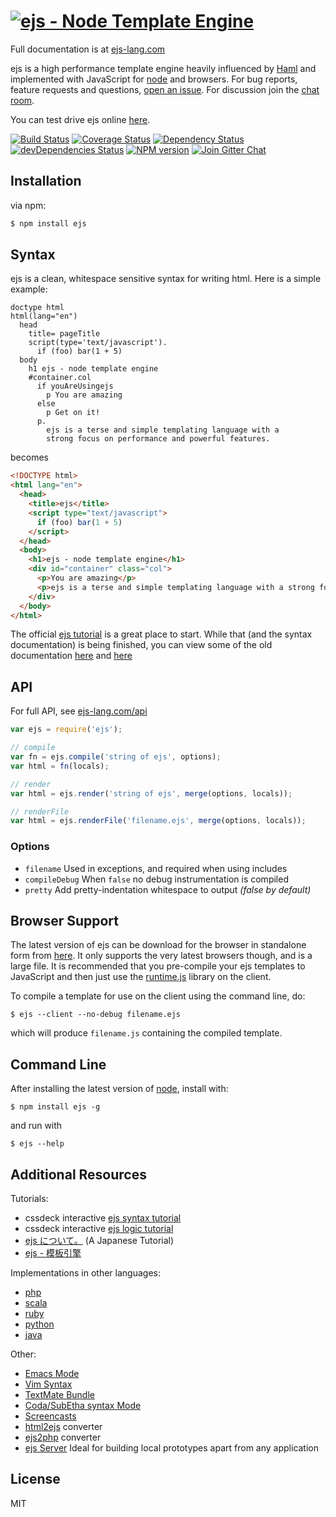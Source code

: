# [![ejs - Node Template Engine](http://garthdb.com/img/ejs_branding/ejs-01.svg)](http://ejs-lang.com/)

Full documentation is at [ejs-lang.com](http://ejs-lang.com/)

 ejs is a high performance template engine heavily influenced by [Haml](http://haml-lang.com)
 and implemented with JavaScript for [node](http://nodejs.org) and browsers. For bug reports,
 feature requests and questions, [open an issue](https://github.com/ejsjs/ejs/issues/new).
 For discussion join the [chat room](https://gitter.im/ejsjs/ejs).

 You can test drive ejs online [here](http://naltatis.github.com/ejs-syntax-docs).

 [![Build Status](https://img.shields.io/travis/ejsjs/ejs/master.svg?style=flat)](https://travis-ci.org/ejsjs/ejs)
 [![Coverage Status](https://img.shields.io/coveralls/ejsjs/ejs/master.svg?style=flat)](https://coveralls.io/r/ejsjs/ejs?branch=master)
 [![Dependency Status](https://img.shields.io/david/ejsjs/ejs.svg?style=flat)](https://david-dm.org/ejsjs/ejs)
 [![devDependencies Status](https://img.shields.io/david/dev/ejsjs/ejs.svg?style=flat)](https://david-dm.org/ejsjs/ejs#info=devDependencies)
 [![NPM version](https://img.shields.io/npm/v/ejs.svg?style=flat)](http://badge.fury.io/js/ejs)
 [![Join Gitter Chat](https://img.shields.io/badge/gitter-join%20chat%20%E2%86%92-brightgreen.svg?style=flat)](https://gitter.im/ejsjs/ejs?utm_source=badge&utm_medium=badge&utm_campaign=pr-badge&utm_content=badge)

## Installation

via npm:

```bash
$ npm install ejs
```

## Syntax

ejs is a clean, whitespace sensitive syntax for writing html.  Here is a simple example:

```ejs
doctype html
html(lang="en")
  head
    title= pageTitle
    script(type='text/javascript').
      if (foo) bar(1 + 5)
  body
    h1 ejs - node template engine
    #container.col
      if youAreUsingejs
        p You are amazing
      else
        p Get on it!
      p.
        ejs is a terse and simple templating language with a
        strong focus on performance and powerful features.
```

becomes


```html
<!DOCTYPE html>
<html lang="en">
  <head>
    <title>ejs</title>
    <script type="text/javascript">
      if (foo) bar(1 + 5)
    </script>
  </head>
  <body>
    <h1>ejs - node template engine</h1>
    <div id="container" class="col">
      <p>You are amazing</p>
      <p>ejs is a terse and simple templating language with a strong focus on performance and powerful features.</p>
    </div>
  </body>
</html>
```

The official [ejs tutorial](http://ejs-lang.com/tutorial/) is a great place to start.  While that (and the syntax documentation) is being finished, you can view some of the old documentation [here](https://github.com/ejsjs/ejs/blob/master/ejs.md) and [here](https://github.com/ejsjs/ejs/blob/master/ejs-language.md)

## API

For full API, see [ejs-lang.com/api](http://ejs-lang.com/api/)

```js
var ejs = require('ejs');

// compile
var fn = ejs.compile('string of ejs', options);
var html = fn(locals);

// render
var html = ejs.render('string of ejs', merge(options, locals));

// renderFile
var html = ejs.renderFile('filename.ejs', merge(options, locals));
```

### Options

 - `filename`  Used in exceptions, and required when using includes
 - `compileDebug`  When `false` no debug instrumentation is compiled
 - `pretty`    Add pretty-indentation whitespace to output _(false by default)_

## Browser Support

 The latest version of ejs can be download for the browser in standalone form from [here](https://github.com/ejsjs/ejs/raw/master/ejs.js).  It only supports the very latest browsers though, and is a large file.  It is recommended that you pre-compile your ejs templates to JavaScript and then just use the [runtime.js](https://github.com/ejsjs/ejs/raw/master/runtime.js) library on the client.

 To compile a template for use on the client using the command line, do:

```console
$ ejs --client --no-debug filename.ejs
```

which will produce `filename.js` containing the compiled template.

## Command Line

After installing the latest version of [node](http://nodejs.org/), install with:

```console
$ npm install ejs -g
```

and run with

```console
$ ejs --help
```

## Additional Resources

Tutorials:

  - cssdeck interactive [ejs syntax tutorial](http://cssdeck.com/labs/learning-the-ejs-templating-engine-syntax)
  - cssdeck interactive [ejs logic tutorial](http://cssdeck.com/labs/ejs-templating-tutorial-codecast-part-2)
  - [ejs について。](https://gist.github.com/japboy/5402844) (A Japanese Tutorial)
  - [ejs - 模板引擎](https://github.com/ejsjs/ejs/blob/master/Readme_zh-cn.md)

Implementations in other languages:

  - [php](http://github.com/everzet/ejs.php)
  - [scala](http://scalate.fusesource.org/versions/snapshot/documentation/scaml-reference.html)
  - [ruby](https://github.com/slim-template/slim)
  - [python](https://github.com/SyrusAkbary/pyejs)
  - [java](https://github.com/neuland/ejs4j)

Other:

  - [Emacs Mode](https://github.com/brianc/ejs-mode)
  - [Vim Syntax](https://github.com/digitaltoad/vim-ejs)
  - [TextMate Bundle](http://github.com/miksago/ejs-tmbundle)
  - [Coda/SubEtha syntax Mode](https://github.com/aaronmccall/ejs.mode)
  - [Screencasts](http://tjholowaychuk.com/post/1004255394/ejs-screencast-template-engine-for-nodejs)
  - [html2ejs](https://github.com/donpark/html2ejs) converter
  - [ejs2php](https://github.com/SE7ENSKY/ejs2php) converter
  - [ejs Server](https://github.com/ded/ejs-server)  Ideal for building local prototypes apart from any application

## License

MIT
